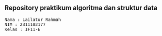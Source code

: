 ## Repository praktikum algoritma dan struktur data

<pre>
Nama : Lailatur Rahmah
NIM : 2311102177
Kelas : IF11-E
</pre>
